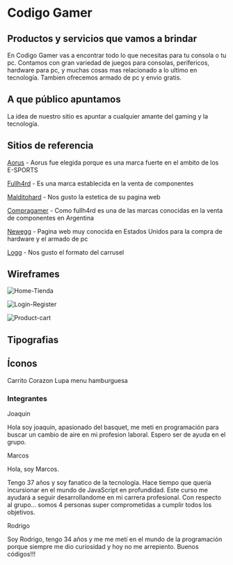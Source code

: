 # Codigo Gamer

## Productos y servicios que vamos a brindar

En Codigo Gamer vas a encontrar todo lo que necesitas para tu consola o tu pc. Contamos con gran variedad de juegos para consolas, perifericos, hardware para pc, y muchas cosas mas relacionado a lo ultimo en tecnología. Tambien ofrecemos armado de pc y envio gratis.

## A que público apuntamos

La idea de nuestro sitio es apuntar a cualquier amante del gaming y la tecnología.

## Sitios de referencia

[Aorus](www.aorus.com) - Aorus fue elegida porque es una marca fuerte en el ambito de los E-SPORTS

[Fullh4rd](www.fullh4rd.com.ar) - Es una marca establecida en la venta de componentes

[Malditohard](https://www.malditohard.com.ar) - Nos gusto la estetica de su pagina web

[Compragamer](https://compragamer.com/) - Como fullh4rd es una de las marcas conocidas en la venta de componentes en Argentina

[Newegg](https://www.newegg.com/) - Pagina web muy conocida en Estados Unidos para la compra de hardware y el armado de pc

[Logg](www.logg.com.ar) - Nos gusto el formato del carrusel

## Wireframes

![Home-Tienda](https://media.discordapp.net/attachments/950940935771017256/954075244912590898/HOME-TIENDA.jpeg?width=460&height=473)

![Login-Register](https://images-ext-1.discordapp.net/external/hFL99SYK5eYKCyHfexcVSvm-vY2ifPP9MPpDOfbpvfQ/%3Fwidth%3D598%26height%3D473/https/media.discordapp.net/attachments/950940935771017256/954075245197815808/LOGIN-REGISTER.jpg)

![Product-cart](https://images-ext-1.discordapp.net/external/XptrzuNEexNdJc2mVNKdriuhNFb15asp4poZYUJPmrE/%3Fwidth%3D1025%26height%3D313/https/media.discordapp.net/attachments/950940935771017256/954075245495590942/PRODUCT-CART.jpeg)


## Tipografias

<link href="https://fonts.googleapis.com/css2?family=Prompt:wght@200&display=swap" rel="stylesheet">

## Íconos
Carrito <i class="fas fa-shopping-cart"></i>
Corazon <i class="fas fa-heart"></i> 
Lupa  <i class="fal fa-search"></i>
menu hamburguesa <i class="fas fa-bars"></i>


### Integrantes

Joaquin

Hola soy joaquin, apasionado del basquet, me meti en programación para buscar un cambio de aire en mi profesion laboral. Espero ser de ayuda en el grupo.


Marcos

Hola, soy Marcos.

Tengo 37 años y soy fanatico de la tecnología.
Hace tiempo que queria incursionar en el mundo de JavaScript en profundidad. Este curso me ayudará a seguir desarrollandome en mi carrera profesional.
Con respecto al grupo... somos 4 personas super comprometidas a cumplir todos los objetivos. 

Rodrigo

Soy Rodrigo, tengo 34 años y me me metí en el mundo de la programación porque siempre me dio curiosidad y hoy no me arrepiento. Buenos códigos!!!
